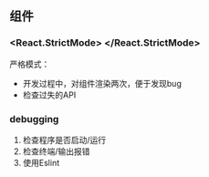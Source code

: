 ## 组件

###  <React.StrictMode> <App /> </React.StrictMode>

严格模式：

- 开发过程中，对组件渲染两次，便于发现bug
- 检查过失的API

### debugging

1. 检查程序是否启动/运行
2. 检查终端/输出报错
3. 使用Eslint

